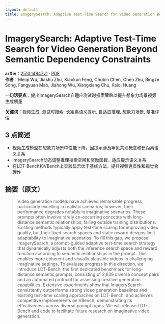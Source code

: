 ```yaml
---
layout: default
title: ImagerySearch: Adaptive Test-Time Search for Video Generation Beyond Semantic Dependency Constraints
---
```


# ImagerySearch: Adaptive Test-Time Search for Video Generation Beyond Semantic Dependency Constraints
**arXiv**：[2510.14847v1](https://arxiv.org/abs/2510.14847) · [PDF](https://arxiv.org/pdf/2510.14847.pdf)  
**作者**：Meiqi Wu, Jiashu Zhu, Xiaokun Feng, Chubin Chen, Chen Zhu, Bingze Song, Fangyuan Mao, Jiahong Wu, Xiangxiang Chu, Kaiqi Huang  

**一句话要点**：提出ImagerySearch自适应测试时搜索策略以提升想象力场景视频生成质量

**关键词**：视频生成, 测试时搜索, 长距离语义提示, 自适应推理, 想象力场景, 基准评估

## 3 点简述
- 视频生成模型在想象力场景中性能下降，因提示涉及罕见共现概念和长距离语义关系
- ImagerySearch动态调整推理搜索空间和奖励函数，适应提示语义关系
- 在LDT-Bench和VBench上实验显示优于基线方法，提升视频连贯性和视觉合理性

## 摘要（原文）

> Video generation models have achieved remarkable progress, particularly
> excelling in realistic scenarios; however, their performance degrades notably
> in imaginative scenarios. These prompts often involve rarely co-occurring
> concepts with long-distance semantic relationships, falling outside training
> distributions. Existing methods typically apply test-time scaling for improving
> video quality, but their fixed search spaces and static reward designs limit
> adaptability to imaginative scenarios. To fill this gap, we propose
> ImagerySearch, a prompt-guided adaptive test-time search strategy that
> dynamically adjusts both the inference search space and reward function
> according to semantic relationships in the prompt. This enables more coherent
> and visually plausible videos in challenging imaginative settings. To evaluate
> progress in this direction, we introduce LDT-Bench, the first dedicated
> benchmark for long-distance semantic prompts, consisting of 2,839 diverse
> concept pairs and an automated protocol for assessing creative generation
> capabilities. Extensive experiments show that ImagerySearch consistently
> outperforms strong video generation baselines and existing test-time scaling
> approaches on LDT-Bench, and achieves competitive improvements on VBench,
> demonstrating its effectiveness across diverse prompt types. We will release
> LDT-Bench and code to facilitate future research on imaginative video
> generation.

